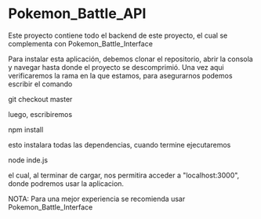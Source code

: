 # Pokemon_Battle_API
Este proyecto contiene todo el backend de este proyecto, el cual se complementa con Pokemon_Battle_Interface

Para instalar esta aplicación, debemos clonar el repositorio, abrir la consola y navegar hasta donde el proyecto se descomprimió. Una vez aqui verificaremos la rama en la que estamos, para asegurarnos podemos escribir el comando

git checkout master

luego, escribiremos

npm install

esto instalara todas las dependencias, cuando termine ejecutaremos

node inde.js

el cual, al terminar de cargar, nos permitira acceder a "localhost:3000", donde podremos usar la aplicacion.

NOTA: Para una mejor experiencia se recomienda usar Pokemon_Battle_Interface
